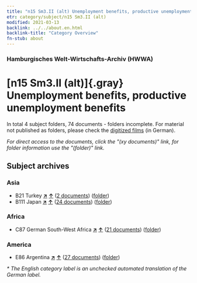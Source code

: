 ```yaml
---
title: "n15 Sm3.II (alt) Unemployment benefits, productive unemployment benefits"
etr: category/subject/n15 Sm3.II (alt)
modified: 2021-03-13
backlink: ../../about.en.html
backlink-title: "Category Overview"
fn-stub: about
---
```


### Hamburgisches Welt-Wirtschafts-Archiv (HWWA)
# [n15 Sm3.II (alt)]{.gray}&#8201; Unemployment benefits, productive unemployment benefits&#160; 





In total 4 subject folders, 74 documents - folders incomplete.
For material not published as folders, please check the [digitized films](/film/h1_sh) (in German).

_For direct access to the documents, click the "(xy documents)" link, for folder information use the "(folder)" link._

## Subject archives



### Asia

- B21 Turkey [**&nearr;**](../../../geo/i/141111/about.en.html "Turkey (all folders)") [**&uarr;**](../../../geo/about.en.html#B21 "Country category system") (<a href="https://pm20.zbw.eu/dfgview/sh/141111,145164" title="about: Turkey : Unemployment benefits, productive unemployment benefits" target="_blank">2 documents</a>) ([folder](../../../../folder/sh/1411xx/141111/1451xx/145164/about.en.html))
- B111 Japan [**&nearr;**](../../../geo/i/141272/about.en.html "Japan (all folders)") [**&uarr;**](../../../geo/about.en.html#B111 "Country category system") (<a href="https://pm20.zbw.eu/dfgview/sh/141272,145164" title="about: Japan : Unemployment benefits, productive unemployment benefits" target="_blank">24 documents</a>) ([folder](../../../../folder/sh/1412xx/141272/1451xx/145164/about.en.html))

### Africa

- C87 German South-West Africa [**&nearr;**](../../../geo/i/141450/about.en.html "German South-West Africa (all folders)") [**&uarr;**](../../../geo/about.en.html#C87 "Country category system") (<a href="https://pm20.zbw.eu/dfgview/sh/141450,145164" title="about: German South-West Africa : Unemployment benefits, productive unemployment benefits" target="_blank">21 documents</a>) ([folder](../../../../folder/sh/1414xx/141450/1451xx/145164/about.en.html))

### America

- E86 Argentina [**&nearr;**](../../../geo/i/141692/about.en.html "Argentina (all folders)") [**&uarr;**](../../../geo/about.en.html#E86 "Country category system") (<a href="https://pm20.zbw.eu/dfgview/sh/141692,145164" title="about: Argentina : Unemployment benefits, productive unemployment benefits" target="_blank">27 documents</a>) ([folder](../../../../folder/sh/1416xx/141692/1451xx/145164/about.en.html))


_* The English category label is an unchecked automated translation of the German label._


